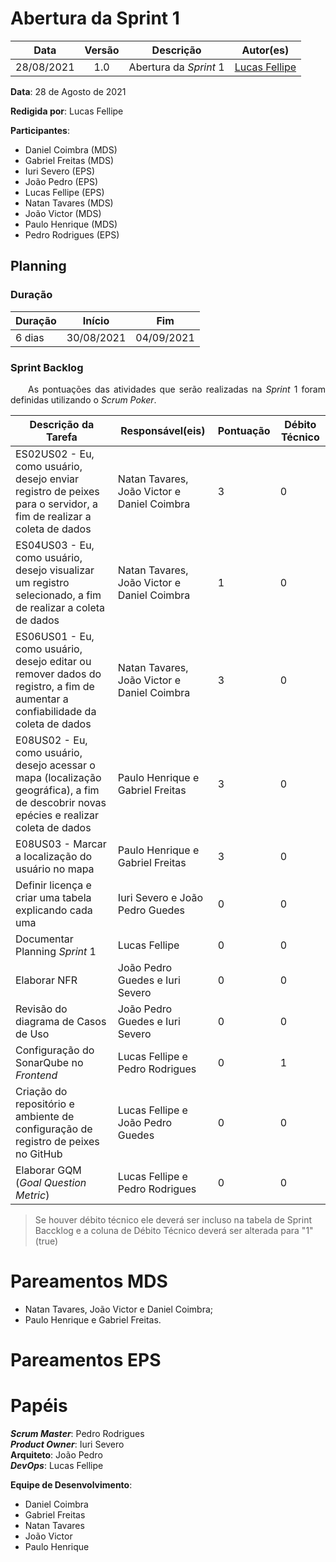 # Abertura da Sprint 1

|    Data    | Versão |         Descrição         |           Autor(es)           |
| :--------: | :----: | :-----------------------: | :---------------------------: |
| 28/08/2021 |  1.0   | Abertura da *Sprint* 1 | [Lucas Fellipe](https://github.com/lucasfcm9) |

**Data**: 28 de Agosto de 2021

**Redigida por**: Lucas Fellipe

**Participantes**: 
* Daniel Coimbra (MDS)
* Gabriel Freitas (MDS)
* Iuri Severo (EPS)
* João Pedro (EPS)
* Lucas Fellipe (EPS)
* Natan Tavares (MDS)
* João Victor (MDS)
* Paulo Henrique (MDS)
* Pedro Rodrigues (EPS)

## Planning

### Duração

| Duração |   Início   |     Fim    |
| ------- | ---------- | ---------- |
| 6 dias  | 30/08/2021 | 04/09/2021 |

### Sprint Backlog

<p align="justify"> &emsp;&emsp;As pontuações das atividades que serão realizadas na <i>Sprint</i> 1 foram definidas utilizando o <i>Scrum Poker</i>.</p>

| Descrição da Tarefa | Responsável(eis) | Pontuação | Débito Técnico |
| ------------------- | ---------------- | --------- | -------------- |
| ES02US02 - Eu, como usuário, desejo enviar registro de peixes para o servidor, a fim de realizar a coleta de dados  | Natan Tavares, João Victor e Daniel Coimbra | 3 | 0 |
| ES04US03 - Eu, como usuário, desejo visualizar um registro selecionado, a fim de realizar a coleta de dados | Natan Tavares, João Victor e Daniel Coimbra | 1 | 0 |
| ES06US01 - Eu, como usuário, desejo editar ou remover dados do registro, a fim de aumentar a confiabilidade da coleta de dados | Natan Tavares, João Victor e Daniel Coimbra | 3 | 0 |
| E08US02 - Eu, como usuário, desejo acessar o mapa (localização geográfica), a fim de descobrir novas epécies e realizar coleta de dados | Paulo Henrique e Gabriel Freitas | 3 | 0 |
| E08US03 - Marcar a localização do usuário no mapa | Paulo Henrique e Gabriel Freitas | 3 | 0 |
| Definir licença e criar uma tabela explicando cada uma | Iuri Severo e João Pedro Guedes | 0 | 0 |
| Documentar Planning *Sprint* 1 | Lucas Fellipe | 0 | 0 |
| Elaborar NFR | João Pedro Guedes e Iuri Severo | 0 | 0 |
| Revisão do diagrama de Casos de Uso | João Pedro Guedes e Iuri Severo | 0 | 0 |
| Configuração do SonarQube no *Frontend* | Lucas Fellipe e Pedro Rodrigues | 0 | 1 |
| Criação do repositório e ambiente de configuração de registro de peixes no GitHub | Lucas Fellipe e João Pedro Guedes | 0 | 0 |
| Elaborar GQM (*Goal Question Metric*) | Lucas Fellipe e Pedro Rodrigues | 0 | 0 |

> Se houver débito técnico ele deverá ser incluso na tabela de Sprint Baccklog e a coluna de Débito Técnico deverá ser alterada para "1" (true)

# Pareamentos MDS
* Natan Tavares, João Victor e Daniel Coimbra;
* Paulo Henrique e Gabriel Freitas.

# Pareamentos EPS

# Papéis
***Scrum Master***: Pedro Rodrigues<br>
***Product Owner***: Iuri Severo<br>
**Arquiteto**: João Pedro<br>
***DevOps***: Lucas Fellipe<br>

**Equipe de Desenvolvimento**:
* Daniel Coimbra
* Gabriel Freitas
* Natan Tavares
* João Victor
* Paulo Henrique